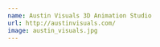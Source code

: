 ```yaml
---
name: Austin Visuals 3D Animation Studio
url: http://austinvisuals.com/
image: austin_visuals.jpg 
---
```


